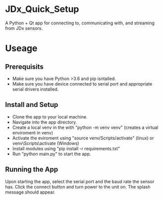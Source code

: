 # JDx_Quick_Setup
A Python + Qt app for connecting to, communicating with, and streaming from JDx sensors.

# Useage
## Prerequisits
+ Make sure you have Python >3.6 and pip isntalled.
+ Make sure you have device connected to serial port and appropriate serial drivers installed.
## Install and Setup
+ Clone the app to your local machine.
+ Navigate into the app directory. 
+ Create a local venv in the with "python -m venv venv" (creates a virtual enviroment in venv)
+ Activate the eviroment using "source venv/Scripts/activate" (linux) or venv\Scripts\activate (Windows)
+ Install modules using "pip install -r requirements.txt"
+ Run "python main.py" to start the app.
## Running the App
Upon starting the app, select the serial port and the baud rate the sensor has.
Click the connect button and turn power to the unit on. The splash message should appear.
